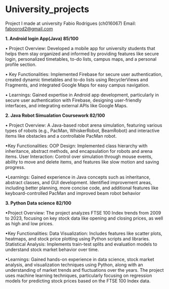 # University_projects
Project I made at university
Fabio Rodrigues (ch016067)
Email: faboorod2@gmail.com

**1. Android login App(Java) 85/100** 

 • Project Overview: Developed a mobile app for university students that helps them stay organized and informed by providing features like secure login, personalized timetables, to-do lists, campus maps, and a personal profile section.
 
 • Key Functionalities: Implemented Firebase for secure user authentication, created dynamic timetables and to-do lists using RecyclerViews and Fragments, and integrated Google Maps for easy campus navigation.

 • Learnings: Gained expertise in Android app development, particularly in secure user authentication with Firebase, designing user-friendly interfaces, and integrating external APIs like Google Maps.


**2. Java Robot Simualation Coursework  82/100**

• Project Overview: 
A Java-based robot arena simulation, featuring various types of robots (e.g., PacMan, WhiskerRobot, BeamRobot) and interactive items like obstacles and a controllable PacMan robot.

•Key Functionalities:
OOP Design: Implemented class hierarchy with inheritance, abstract methods, and encapsulation for robots and arena items.
User Interaction: Control over simulation through mouse events, ability to move and delete items, and features like slow motion and saving progress.
              
•Learnings: 
Gained experience in Java concepts such as inheritance, abstract classes, and GUI development.
Identified improvement areas, including better planning, more concise code, and additional features like keyboard-controlled PacMan and improved beam robot behavior​

**3. Python Data science 82/100**
 
•Project Overview:
The project analyzes FTSE 100 Index trends from 2009 to 2023, focusing on key stock data like opening and closing prices, as well as high and low prices.

•Key Functionalities:
Data Visualization: Includes features like scatter plots, heatmaps, and stock price plotting using Python scripts and libraries.
Statistical Analysis: Implements train-test splits and evaluation models to understand stock market behavior over time.

•Learnings:
Gained hands-on experience in data science, stock market analysis, and visualization techniques using Python, along with an understanding of market trends and fluctuations over the years. The project uses machine learning techniques, particularly focusing on regression models for predicting stock prices based on the FTSE 100 Index data.


